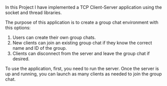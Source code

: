 In this Project I have implemented a TCP Client-Server application using the socket and thread libraries. 

The purpose of this application is to create a group chat environment with this options:
1. Users can create their own group chats.
2. New clients can join an existing group chat if they know the correct name and ID of the group. 
3. Clients can disconnect from the server and leave the group chat if desired.

To use the application, first, you need to run the server. 
Once the server is up and running, you can launch as many clients as needed to join the group chat.
